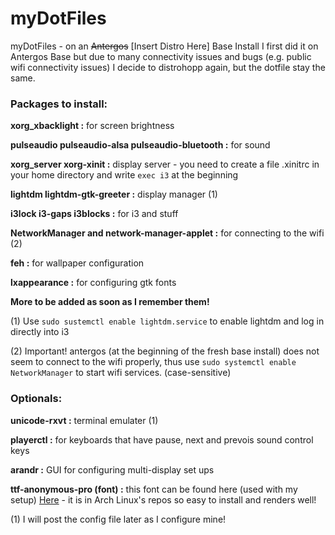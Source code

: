 # myDotFiles
myDotFiles - on an ~~Antergos~~ [Insert Distro Here] Base Install
I first did it on Antergos Base but due to many connectivity issues and bugs (e.g. public wifi connectivity issues) I decide to distrohopp again, but the dotfile stay the same.

### Packages to install:
 __xorg_xbacklight :__ for screen brightness
 
 __pulseaudio pulseaudio-alsa pulseaudio-bluetooth :__ for sound
 
 __xorg_server xorg-xinit :__ display server - you need to create a file .xinitrc  in your home directory and write `exec i3` at the beginning
 
 __lightdm lightdm-gtk-greeter :__ display manager (1) 
 
 __i3lock i3-gaps i3blocks :__ for i3 and stuff
 
 __NetworkManager and network-manager-applet :__ for connecting to the wifi  (2) 
 
 __feh :__ for wallpaper configuration
 
 __lxappearance :__ for configuring gtk fonts
 
 
 __More to be added as soon as I remember them!__
 
(1) Use `sudo sustemctl enable lightdm.service` to enable lightdm and log in directly into i3

(2) Important! antergos (at the beginning of the fresh base install) does not seem to connect to the wifi properly, thus use 
`sudo systemctl enable NetworkManager` to start wifi services. (case-sensitive)

### Optionals:
__unicode-rxvt :__ terminal emulater (1)

__playerctl :__ for keyboards that have pause, next and prevois sound control keys

__arandr :__ GUI for configuring multi-display set ups

__ttf-anonymous-pro (font) :__ this font can be found here (used with my setup) [Here](https://www.marksimonson.com/fonts/view/anonymous-pro) - it is in Arch Linux's repos so easy to install and renders well!

(1) I will post the config file later as I configure mine!

